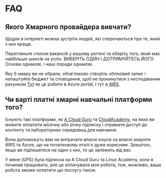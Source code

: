 # FAQ

## Якого Хмарного провайдера вивчати?

Щодня в інтернеті можна зустріти людей, які сперечаються про те, який з них краще.

Перегляньте списки вакансій у вашому регіоні та оберіть того, який має найбільше шансів на успіх. ВИБЕРІТЬ ОДИН І ДОТРИМУЙТЕСЬ ЙОГО. Основи однакові, і наші поради однакові.

Яку б хмару ви не обрали, обов'язково створіть обліковий запис і налаштуйте бюджет та сповіщення, щоб не прокинутися з несподіваним рахунком [Тут](https://youtu.be/FZD0s7KE83Y) як це робити в Azure portal, і тут в [AWS](https://www.youtube.com/watch?v=fvz0cphjHjg).


## Чи варті платні хмарні навчальні платформи того?

Існують такі платформи, як [A Cloud Guru](https://acloudguru.com) та [CloudAcademy](https://cloudacademy.com), на яких ви можете оплатити місячну або річну підписку і отримати доступ до контенту та лабораторних середовищ для навчання. 

Вони допоможуть вам не витрачати власні кошти на власні акаунти AWS та Azure, що на початковому етапі є дуже корисним. Зрештою, якщо ви підпишетеся на один з них, то це залежить від вас. 

У мене (GPS) була підписка на A Cloud Guru та Linux Academy, коли я починав працювати, але це оплачувала моя робота, тож, можливо, ваша робота зможе оплатити цю послугу також.